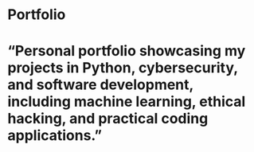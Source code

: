 # Portfolio
# “Personal portfolio showcasing my projects in Python, cybersecurity, and software development, including machine learning, ethical hacking, and practical coding applications.”
